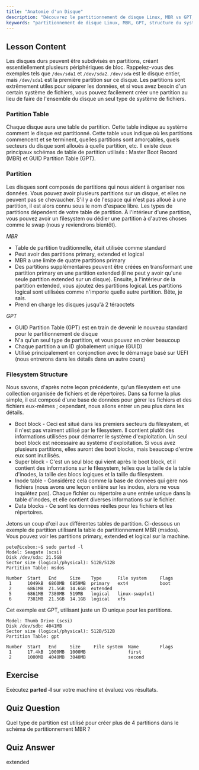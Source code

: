```yaml
---
title: "Anatomie d'un Disque"
description: "Découvrez le partitionnement de disque Linux, MBR vs GPT, et la structure du système de fichiers. Comprenez les partitions, les tables et comment organiser les données. Démarrez avec ce guide pour débutants !"
keywords: "partitionnement de disque Linux, MBR, GPT, structure du système de fichiers, partitions Linux, débutant, tutoriel, guide"
---
```


## Lesson Content

Les disques durs peuvent être subdivisés en partitions, créant essentiellement plusieurs périphériques de bloc. Rappelez-vous des exemples tels que `/dev/sda1` et `/dev/sda2`. `/dev/sda` est le disque entier, mais `/dev/sda1` est la première partition sur ce disque. Les partitions sont extrêmement utiles pour séparer les données, et si vous avez besoin d'un certain système de fichiers, vous pouvez facilement créer une partition au lieu de faire de l'ensemble du disque un seul type de système de fichiers.

### Partition Table

Chaque disque aura une table de partition. Cette table indique au système comment le disque est partitionné. Cette table vous indique où les partitions commencent et se terminent, quelles partitions sont amorçables, quels secteurs du disque sont alloués à quelle partition, etc. Il existe deux principaux schémas de table de partition utilisés : Master Boot Record (MBR) et GUID Partition Table (GPT).

### Partition

Les disques sont composés de partitions qui nous aident à organiser nos données. Vous pouvez avoir plusieurs partitions sur un disque, et elles ne peuvent pas se chevaucher. S'il y a de l'espace qui n'est pas alloué à une partition, il est alors connu sous le nom d'espace libre. Les types de partitions dépendent de votre table de partition. À l'intérieur d'une partition, vous pouvez avoir un filesystem ou dédier une partition à d'autres choses comme le swap (nous y reviendrons bientôt).

_MBR_

- Table de partition traditionnelle, était utilisée comme standard
- Peut avoir des partitions primary, extended et logical
- MBR a une limite de quatre partitions primary
- Des partitions supplémentaires peuvent être créées en transformant une partition primary en une partition extended (il ne peut y avoir qu'une seule partition extended sur un disque). Ensuite, à l'intérieur de la partition extended, vous ajoutez des partitions logical. Les partitions logical sont utilisées comme n'importe quelle autre partition. Bête, je sais.
- Prend en charge les disques jusqu'à 2 téraoctets

_GPT_

- GUID Partition Table (GPT) est en train de devenir le nouveau standard pour le partitionnement de disque
- N'a qu'un seul type de partition, et vous pouvez en créer beaucoup
- Chaque partition a un ID globalement unique (GUID)
- Utilisé principalement en conjonction avec le démarrage basé sur UEFI (nous entrerons dans les détails dans un autre cours)

### Filesystem Structure

Nous savons, d'après notre leçon précédente, qu'un filesystem est une collection organisée de fichiers et de répertoires. Dans sa forme la plus simple, il est composé d'une base de données pour gérer les fichiers et des fichiers eux-mêmes ; cependant, nous allons entrer un peu plus dans les détails.

- Boot block - Ceci est situé dans les premiers secteurs du filesystem, et il n'est pas vraiment utilisé par le filesystem. Il contient plutôt des informations utilisées pour démarrer le système d'exploitation. Un seul boot block est nécessaire au système d'exploitation. Si vous avez plusieurs partitions, elles auront des boot blocks, mais beaucoup d'entre eux sont inutilisés.
- Super block - C'est un seul bloc qui vient après le boot block, et il contient des informations sur le filesystem, telles que la taille de la table d'inodes, la taille des blocs logiques et la taille du filesystem.
- Inode table - Considérez cela comme la base de données qui gère nos fichiers (nous avons une leçon entière sur les inodes, alors ne vous inquiétez pas). Chaque fichier ou répertoire a une entrée unique dans la table d'inodes, et elle contient diverses informations sur le fichier.
- Data blocks - Ce sont les données réelles pour les fichiers et les répertoires.

Jetons un coup d'œil aux différentes tables de partition. Ci-dessous un exemple de partition utilisant la table de partitionnement MBR (msdos). Vous pouvez voir les partitions primary, extended et logical sur la machine.

```plaintext
pete@icebox:~$ sudo parted -l
Model: Seagate (scsi)
Disk /dev/sda: 21.5GB
Sector size (logical/physical): 512B/512B
Partition Table: msdos

Number  Start   End     Size    Type      File system     Flags
 1      1049kB  6860MB  6859MB  primary   ext4            boot
 2      6861MB  21.5GB  14.6GB  extended
 5      6861MB  7380MB  519MB   logical   linux-swap(v1)
 6      7381MB  21.5GB  14.1GB  logical   xfs
```

Cet exemple est GPT, utilisant juste un ID unique pour les partitions.

```plaintext
Model: Thumb Drive (scsi)
Disk /dev/sdb: 4041MB
Sector size (logical/physical): 512B/512B
Partition Table: gpt

Number  Start   End     Size     File system  Name        Flags
 1      17.4kB  1000MB  1000MB                first
 2      1000MB  4040MB  3040MB                second
```

## Exercise

Exécutez **parted -l** sur votre machine et évaluez vos résultats.

## Quiz Question

Quel type de partition est utilisé pour créer plus de 4 partitions dans le schéma de partitionnement MBR ?

## Quiz Answer

extended
